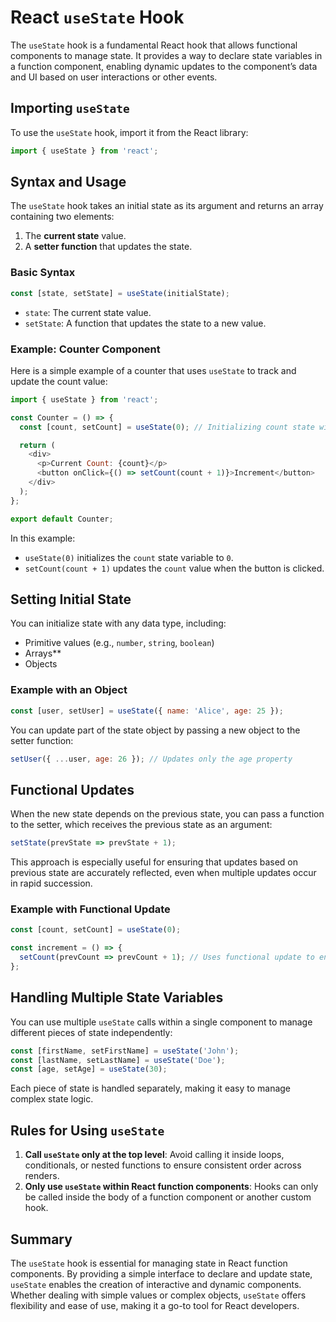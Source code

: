 # React `useState` Hook

The `useState` hook is a fundamental React hook that allows functional components to manage state. It provides a way to declare state variables in a function component, enabling dynamic updates to the component’s data and UI based on user interactions or other events.

## Importing `useState`

To use the `useState` hook, import it from the React library:

```js
import { useState } from 'react';
```

## Syntax and Usage

The `useState` hook takes an initial state as its argument and returns an array containing two elements:

1. The **current state** value.
2. A **setter function** that updates the state.

### Basic Syntax

```js
const [state, setState] = useState(initialState);
```

- `state`: The current state value.
- `setState`: A function that updates the state to a new value.

### Example: Counter Component

Here is a simple example of a counter that uses `useState` to track and update the count value:

```js
import { useState } from 'react';

const Counter = () => {
  const [count, setCount] = useState(0); // Initializing count state with a value of 0

  return (
    <div>
      <p>Current Count: {count}</p>
      <button onClick={() => setCount(count + 1)}>Increment</button>
    </div>
  );
};

export default Counter;
```

In this example:

- `useState(0)` initializes the `count` state variable to `0`.
- `setCount(count + 1)` updates the `count` value when the button is clicked.

## Setting Initial State

You can initialize state with any data type, including:

- Primitive values (e.g., `number`, `string`, `boolean`)
- Arrays**
- Objects

### Example with an Object

```js
const [user, setUser] = useState({ name: 'Alice', age: 25 });
```

You can update part of the state object by passing a new object to the setter function:

```js
setUser({ ...user, age: 26 }); // Updates only the age property
```

## Functional Updates

When the new state depends on the previous state, you can pass a function to the setter, which receives the previous state as an argument:

```js
setState(prevState => prevState + 1);
```

This approach is especially useful for ensuring that updates based on previous state are accurately reflected, even when multiple updates occur in rapid succession.

### Example with Functional Update

```js
const [count, setCount] = useState(0);

const increment = () => {
  setCount(prevCount => prevCount + 1); // Uses functional update to ensure correct count
};
```

## Handling Multiple State Variables

You can use multiple `useState` calls within a single component to manage different pieces of state independently:

```js
const [firstName, setFirstName] = useState('John');
const [lastName, setLastName] = useState('Doe');
const [age, setAge] = useState(30);
```

Each piece of state is handled separately, making it easy to manage complex state logic.

## Rules for Using `useState`

1. **Call `useState` only at the top level**: Avoid calling it inside loops, conditionals, or nested functions to ensure consistent order across renders.
2. **Only use `useState` within React function components**: Hooks can only be called inside the body of a function component or another custom hook.

## Summary

The `useState` hook is essential for managing state in React function components. By providing a simple interface to declare and update state, `useState` enables the creation of interactive and dynamic components. Whether dealing with simple values or complex objects, `useState` offers flexibility and ease of use, making it a go-to tool for React developers.

